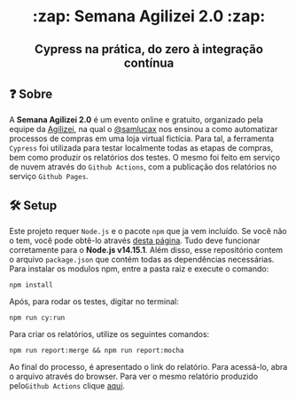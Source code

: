 <h1 align="center">:zap: Semana Agilizei 2.0 :zap:</h1>
<h2 align="center">Cypress na prática, do zero à integração contínua</h2>

## :question: Sobre

A **Semana Agilizei 2.0** é um evento online e gratuito, organizado pela equipe da [Agilizei](https://agilizei.com/), na qual o [@samlucax](https://github.com/samlucax) nos ensinou a como automatizar processos de compras em uma loja virtual fictícia. 
Para tal, a ferramenta `Cypress` foi utilizada para testar localmente todas as etapas de compras, bem como produzir os relatórios dos testes. O mesmo foi feito em serviço de nuvem através do `Github Actions`, com a publicação dos relatórios no serviço `Github Pages`.

## :hammer_and_wrench: Setup

Este projeto requer `Node.js` e o pacote `npm` que ja vem incluído. Se você não o tem, você pode obtê-lo através [desta página](https://nodejs.org/en/download/). Tudo deve funcionar corretamente para o **Node.js v14.15.1**. Além disso, esse repositório contem o arquivo `package.json` que contém todas as dependências necessárias. Para instalar os modulos npm, entre a pasta raiz e execute o comando:

`npm install`

Após, para rodar os testes, digitar no terminal:

`npm run cy:run`

Para criar os relatórios, utilize os seguintes comandos:

`npm run report:merge && npm run report:mocha`

Ao final do processo, é apresentado o link do relatório. Para acessá-lo, abra o arquivo através do browser.
Para ver o mesmo relatório produzido pelo`Github Actions` clique [aqui](https://lobophf.github.io/semana-agilizei/).
